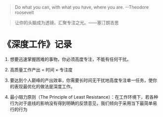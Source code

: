 > Do what you can, with what you have, where you are. --Theodore roosevelt

> 让你的头脑成为透镜，汇聚专注之光。——塞汀朗吉思

# 《深度工作》记录

1. 想要迅速掌握困难的事物，你必须高度专注，不能有任何干扰。

2. 高质量工作产出 = 时间 × 专注度

3. 要达到个人巅峰的产出效率，你需要长时间无干扰地高度专注单一任务，使你的表现最优化的做法是深度工作。

4. 最小阻力原则（The Principle of Least Resistance）：在工作环境下，若各种行为对于底线的影响没有得到明确的反馈意见，我们倾向于采用当下最简单易行的行为
